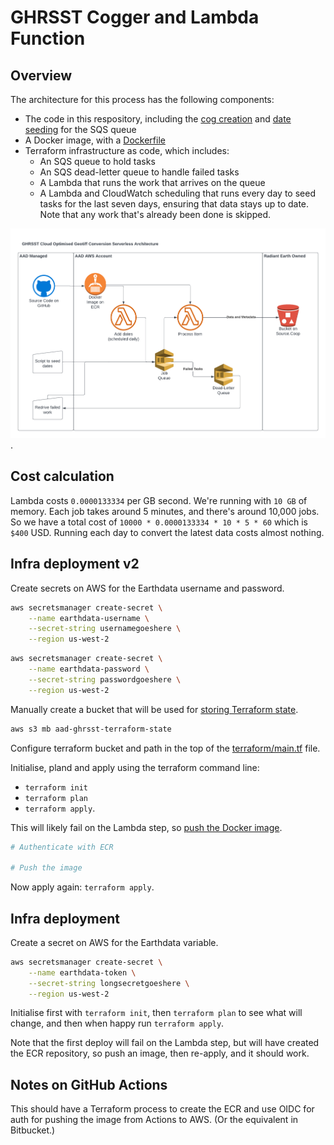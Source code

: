 # GHRSST Cogger and Lambda Function

## Overview

The architecture for this process has the following components:

* The code in this respository, including the [cog creation](ghrsst_cogger.py)
  and [date seeding](ghrsst_dategen.py) for the SQS queue
* A Docker image, with a [Dockerfile](Dockerfile)
* Terraform infrastructure as code, which includes:
  * An SQS queue to hold tasks
  * An SQS dead-letter queue to handle failed tasks
  * A Lambda that runs the work that arrives on the queue
  * A Lambda and CloudWatch scheduling that runs every day to seed tasks
    for the last seven days, ensuring that data stays up to date. Note that
    any work that's already been done is skipped.

![Architecture](architecture.png).

## Cost calculation

Lambda costs `0.0000133334` per GB second. We're running with `10 GB` of memory. Each
job takes around 5 minutes, and there's around 10,000 jobs. So we have a total cost
of `10000 * 0.0000133334 * 10 * 5 * 60` which is `$400` USD. Running each day to convert
the latest data costs almost nothing.

## Infra deployment v2

Create secrets on AWS for the Earthdata username and password.

```bash
aws secretsmanager create-secret \
    --name earthdata-username \
    --secret-string usernamegoeshere \
    --region us-west-2
```

```bash
aws secretsmanager create-secret \
    --name earthdata-password \
    --secret-string passwordgoeshere \
    --region us-west-2
```

Manually create a bucket that will be used for [storing Terraform state](https://developer.hashicorp.com/terraform/language/backend/s3).

```bash
aws s3 mb aad-ghrsst-terraform-state
```

Configure terraform bucket and path in the top of the [terraform/main.tf](terraform/main.tf) file.

Initialise, pland and apply using the terraform command line:

* `terraform init`
* `terraform plan`
* `terraform apply`.

This will likely fail on the Lambda step, so
[push the Docker image](https://docs.aws.amazon.com/AmazonECR/latest/userguide/docker-push-ecr-image.html).

```bash
# Authenticate with ECR

# Push the image

```

Now apply again: `terraform apply`.


## Infra deployment

Create a secret on AWS for the Earthdata variable.

```bash
aws secretsmanager create-secret \
    --name earthdata-token \
    --secret-string longsecretgoeshere \
    --region us-west-2
```

Initialise first with `terraform init`, then `terraform plan` to see what will
change, and then when happy run `terraform apply`.

Note that the first deploy will fail on the Lambda step, but will
have created the ECR repository, so push an image, then re-apply, and
it should work.

## Notes on GitHub Actions

This should have a Terraform process to create the ECR and use OIDC for auth
for pushing the image from Actions to AWS. (Or the equivalent in Bitbucket.)
